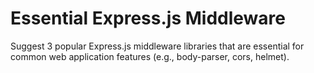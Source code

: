 # Essential Express.js Middleware

Suggest 3 popular Express.js middleware libraries that are essential for common web application features (e.g., body-parser, cors, helmet).